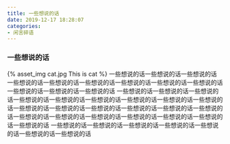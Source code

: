 ```yaml
---
title: 一些想说的话
date: 2019-12-17 18:28:07
categories:
- 闲言碎语
---
```

### 一些想说的话
{% asset_img cat.jpg This is cat %}
一些想说的话一些想说的话一些想说的话一些想说的话一些想说的话一些想说的话一些想说的话一些想说的话一些想说的话一些想说的话一些想说的话一些想说的话
一些想说的话一些想说的话一些想说的话一些想说的话一些想说的话一些想说的话一些想说的话一些想说的话一些想说的话一些想说的话一些想说的话一些想说的话一些想说的话一些想说的话一些想说的话一些想说的话一些想说的话一些想说的话一些想说的话一些想说的话一些想说的话一些想说的话
一些想说的话一些想说的话一些想说的话一些想说的话一些想说的话一些想说的话一些想说的话